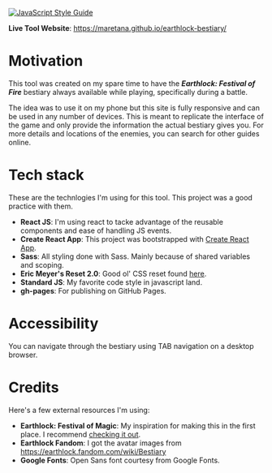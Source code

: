 [![JavaScript Style Guide](https://img.shields.io/badge/code_style-standard-brightgreen.svg)](https://standardjs.com)

__Live Tool Website__: https://maretana.github.io/earthlock-bestiary/

# Motivation
This tool was created on my spare time to have the ___Earthlock: Festival of Fire___ bestiary always available while playing, specifically during a battle.

The idea was to use it on my phone but this site is fully responsive and can be used in any number of devices. This is meant to replicate the interface of the game and only provide the information the actual bestiary gives you. For more details and locations of the enemies, you can search for other guides online.

# Tech stack
These are the technlogies I'm using for this tool. This project was a good practice with them.
* __React JS__: I'm using react to tacke advantage of the reusable components and ease of handling JS events. 
* __Create React App__: This project was bootstrapped with [Create React App](https://github.com/facebook/create-react-app).
* __Sass__: All styling done with Sass. Mainly because of shared variables and scoping.
* __Eric Meyer's Reset 2.0__: Good ol' CSS reset found [here](https://meyerweb.com/eric/tools/css/reset/).
* __Standard JS__: My favorite code style in javascript land.
* __gh-pages__: For publishing on GitHub Pages.

# Accessibility
You can navigate through the bestiary using TAB navigation on a desktop browser.

# Credits
Here's a few external resources I'm using:
* __Earthlock: Festival of Magic__: My inspiration for making this in the first place. I recommend [checking it out](https://www.snowcastlegames.com/earthlock).
* __Earthlock Fandom__: I got the avatar images from https://earthlock.fandom.com/wiki/Bestiary
* __Google Fonts__: Open Sans font courtesy from Google Fonts.
